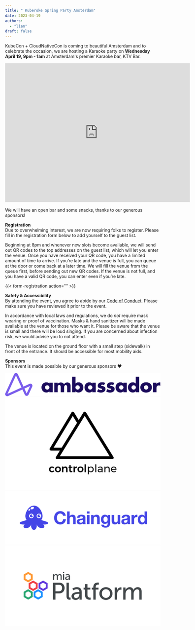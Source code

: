 ```yaml
---
title: " Kuberoke Spring Party Amsterdam"
date: 2023-04-19
authors:
  - "lian"
draft: false
---
```

KubeCon + CloudNativeCon is coming to beautiful Amsterdam and to celebrate the occasion, we are hosting a Karaoke party on **Wednesday April 19, 9pm - 1am** at Amsterdam's premier Karaoke bar, KTV Bar.
<iframe src="https://www.google.com/maps/embed?pb=!1m18!1m12!1m3!1d2435.691042140049!2d4.897678315850254!3d52.37602197978714!2m3!1f0!2f0!3f0!3m2!1i1024!2i768!4f13.1!3m3!1m2!1s0x47c609b9cbcf2301%3A0x97b875ed29f9c2b0!2sKTV%20Bar!5e0!3m2!1sen!2snl!4v1675784699651!5m2!1sen!2snl" width="600" height="450" style="border:0;" allowfullscreen="" loading="lazy" referrerpolicy="no-referrer-when-downgrade"></iframe>

We will have an open bar and some snacks, thanks to our generous sponsors!

**Registration**  
Due to overwhelming interest, we are now requiring folks to register.
Please fill in the registration form below to add yourself to the guest list.

Beginning at 8pm and whenever new slots become available, we will send out QR codes to the top addresses on the guest list, which will let you enter the venue.
Once you have received your QR code, you have a limited amount of time to arrive. If you’re late and the venue is full, you can queue at the door or come back at a later time. We will fill the venue from the queue first, before sending out new QR codes.
If the venue is not full, and you have a valid QR code, you can enter even if you’re late.

{{< form-registration action="" >}}

**Safety & Accessibility**  
By attending the event, you agree to abide by our [Code of Conduct](/coc). Please make sure you have reviewed it prior to the event.

In accordance with local laws and regulations, we do *not* require mask wearing or proof of vaccination. Masks & hand sanitizer will be made available at the venue for those who want it.
Please be aware that the venue is small and there will be loud singing. If you are concerned about infection risk, we would advise you to not attend.

The venue is located on the ground floor with a small step (sidewalk) in front of the entrance. It should be accessible for most mobility aids.

**Sponsors**  
This event is made possible by our generous sponsors ❤️

[![Ambassador Labs](Ambassador_Labs_horiz_full_color_RGB.png)](https://www.getambassador.io/)
[![Control-Plane](control-plane-Logo.png)](https://control-plane.io/)
[![Chainguard](Chainguard_Lockup_Blue.png)](https://www.chainguard.dev/)
[![Mia-Platform](mia-platform-Horizontal_Lockup_Primary.jpg)](https://www.mia-platform.eu/)
